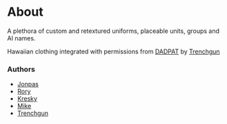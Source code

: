 # About

A plethora of custom and retextured uniforms, placeable units, groups and AI names.

Hawaiian clothing integrated with permissions from [DADPAT](https://steamcommunity.com/sharedfiles/filedetails/?id=1744343347) by [Trenchgun](https://steamcommunity.com/id/PyroTiger)

### Authors

- [Jonpas](http://github.com/jonpas)
- [Rory](http://github.com/SyMP2005)
- [Kresky](https://github.com/Kresky)
- [Mike](https://github.com/MikeMF)
- [Trenchgun](https://github.com/trenchgun)
